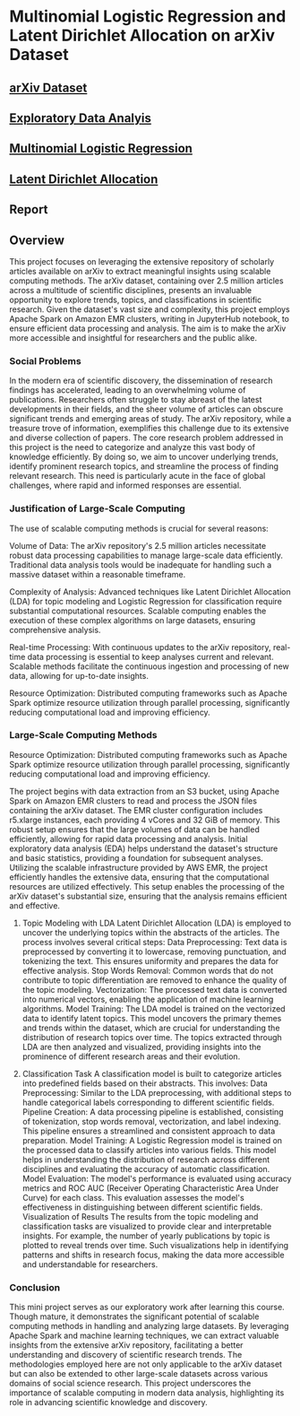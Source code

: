 # Multinomial Logistic Regression and Latent Dirichlet Allocation on arXiv Dataset
## [arXiv Dataset](https://www.kaggle.com/datasets/Cornell-University/arxiv)
## [Exploratory Data Analyis](https://github.com/macs30123-s24/final-project-arxiv/blob/3edf5ec8382d9f0fc19f41fc0de09ea734f7a080/EDA.ipynb)
## [Multinomial Logistic Regression](https://github.com/macs30123-s24/final-project-arxiv/blob/3edf5ec8382d9f0fc19f41fc0de09ea734f7a080/Classification.ipynb)
## [Latent Dirichlet Allocation](https://github.com/macs30123-s24/final-project-arxiv/blob/3edf5ec8382d9f0fc19f41fc0de09ea734f7a080/LDA.ipynb)
## Report

## Overview
This project focuses on leveraging the extensive repository of scholarly articles available on arXiv to extract meaningful insights using scalable computing methods. The arXiv dataset, containing over 2.5 million articles across a multitude of scientific disciplines, presents an invaluable opportunity to explore trends, topics, and classifications in scientific research. Given the dataset's vast size and complexity, this project employs Apache Spark on Amazon EMR clusters, writing in JupyterHub notebook, to ensure efficient data processing and analysis. The aim is to make the arXiv more accessible and insightful for researchers and the public alike.

### Social Problems
In the modern era of scientific discovery, the dissemination of research findings has accelerated, leading to an overwhelming volume of publications. Researchers often struggle to stay abreast of the latest developments in their fields, and the sheer volume of articles can obscure significant trends and emerging areas of study. The arXiv repository, while a treasure trove of information, exemplifies this challenge due to its extensive and diverse collection of papers.
The core research problem addressed in this project is the need to categorize and analyze this vast body of knowledge efficiently. By doing so, we aim to uncover underlying trends, identify prominent research topics, and streamline the process of finding relevant research. This need is particularly acute in the face of global challenges, where rapid and informed responses are essential.


### Justification of Large-Scale Computing
The use of scalable computing methods is crucial for several reasons:

Volume of Data: The arXiv repository's 2.5 million articles necessitate robust data processing capabilities to manage large-scale data efficiently. Traditional data analysis tools would be inadequate for handling such a massive dataset within a reasonable timeframe.

Complexity of Analysis: Advanced techniques like Latent Dirichlet Allocation (LDA) for topic modeling and Logistic Regression for classification require substantial computational resources. Scalable computing enables the execution of these complex algorithms on large datasets, ensuring comprehensive analysis.

Real-time Processing: With continuous updates to the arXiv repository, real-time data processing is essential to keep analyses current and relevant. Scalable methods facilitate the continuous ingestion and processing of new data, allowing for up-to-date insights.

Resource Optimization: Distributed computing frameworks such as Apache Spark optimize resource utilization through parallel processing, significantly reducing computational load and improving efficiency.

### Large-Scale Computing Methods
Resource Optimization: Distributed computing frameworks such as Apache Spark optimize resource utilization through parallel processing, significantly reducing computational load and improving efficiency.

The project begins with data extraction from an S3 bucket, using Apache Spark on Amazon EMR clusters to read and process the JSON files containing the arXiv dataset. The EMR cluster configuration includes r5.xlarge instances, each providing 4 vCores and 32 GiB of memory. This robust setup ensures that the large volumes of data can be handled efficiently, allowing for rapid data processing and analysis.
Initial exploratory data analysis (EDA) helps understand the dataset's structure and basic statistics, providing a foundation for subsequent analyses. Utilizing the scalable infrastructure provided by AWS EMR, the project efficiently handles the extensive data, ensuring that the computational resources are utilized effectively. This setup enables the processing of the arXiv dataset's substantial size, ensuring that the analysis remains efficient and effective.

1. Topic Modeling with LDA
Latent Dirichlet Allocation (LDA) is employed to uncover the underlying topics within the abstracts of the articles. The process involves several critical steps:
Data Preprocessing: Text data is preprocessed by converting it to lowercase, removing punctuation, and tokenizing the text. This ensures uniformity and prepares the data for effective analysis.
Stop Words Removal: Common words that do not contribute to topic differentiation are removed to enhance the quality of the topic modeling.
Vectorization: The processed text data is converted into numerical vectors, enabling the application of machine learning algorithms.
Model Training: The LDA model is trained on the vectorized data to identify latent topics. This model uncovers the primary themes and trends within the dataset, which are crucial for understanding the distribution of research topics over time.
The topics extracted through LDA are then analyzed and visualized, providing insights into the prominence of different research areas and their evolution.

2. Classification Task
A classification model is built to categorize articles into predefined fields based on their abstracts. This involves:
Data Preprocessing: Similar to the LDA preprocessing, with additional steps to handle categorical labels corresponding to different scientific fields.
Pipeline Creation: A data processing pipeline is established, consisting of tokenization, stop words removal, vectorization, and label indexing. This pipeline ensures a streamlined and consistent approach to data preparation.
Model Training: A Logistic Regression model is trained on the processed data to classify articles into various fields. This model helps in understanding the distribution of research across different disciplines and evaluating the accuracy of automatic classification.
Model Evaluation: The model's performance is evaluated using accuracy metrics and ROC AUC (Receiver Operating Characteristic Area Under Curve) for each class. This evaluation assesses the model's effectiveness in distinguishing between different scientific fields.
Visualization of Results
The results from the topic modeling and classification tasks are visualized to provide clear and interpretable insights. For example, the number of yearly publications by topic is plotted to reveal trends over time. Such visualizations help in identifying patterns and shifts in research focus, making the data more accessible and understandable for researchers.

### Conclusion
This mini project serves as our exploratory work after learning this course. Though mature, it demonstrates the significant potential of scalable computing methods in handling and analyzing large datasets. By leveraging Apache Spark and machine learning techniques, we can extract valuable insights from the extensive arXiv repository, facilitating a better understanding and discovery of scientific research trends. The methodologies employed here are not only applicable to the arXiv dataset but can also be extended to other large-scale datasets across various domains of social science research. This project underscores the importance of scalable computing in modern data analysis, highlighting its role in advancing scientific knowledge and discovery.

